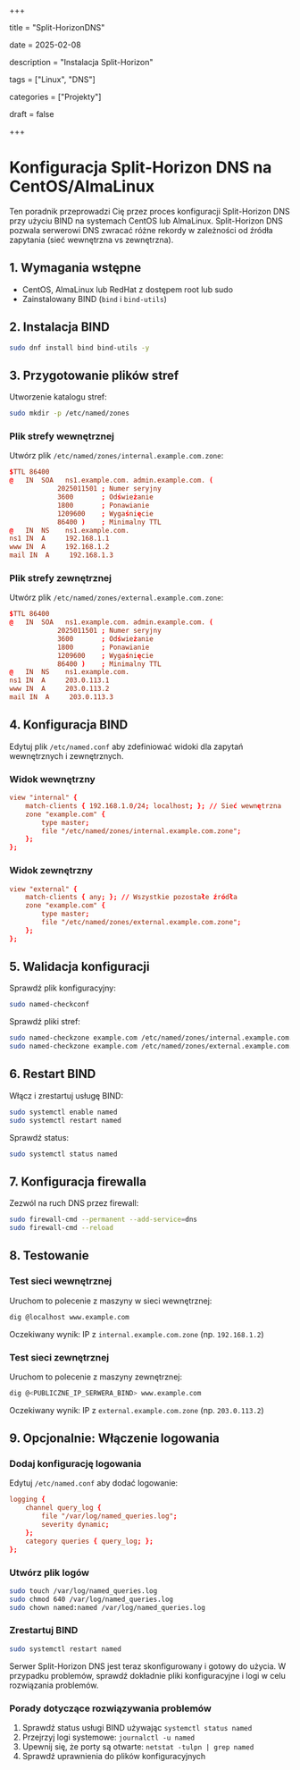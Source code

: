 +++

title = "Split-HorizonDNS"

date = 2025-02-08

description = "Instalacja Split-Horizon"

tags = ["Linux", "DNS"]

categories = ["Projekty"]

draft = false

+++
# Konfiguracja Split-Horizon DNS na CentOS/AlmaLinux

Ten poradnik przeprowadzi Cię przez proces konfiguracji Split-Horizon DNS przy użyciu BIND na systemach CentOS lub AlmaLinux. Split-Horizon DNS pozwala serwerowi DNS zwracać różne rekordy w zależności od źródła zapytania (sieć wewnętrzna vs zewnętrzna).

## 1. Wymagania wstępne
* CentOS, AlmaLinux lub RedHat z dostępem root lub sudo
* Zainstalowany BIND (`bind` i `bind-utils`)

## 2. Instalacja BIND
```bash
sudo dnf install bind bind-utils -y
```

## 3. Przygotowanie plików stref
Utworzenie katalogu stref:
```bash
sudo mkdir -p /etc/named/zones
```

### Plik strefy wewnętrznej
Utwórz plik `/etc/named/zones/internal.example.com.zone`:
```conf
$TTL 86400
@   IN  SOA   ns1.example.com. admin.example.com. (
            2025011501 ; Numer seryjny
            3600       ; Odświeżanie
            1800       ; Ponawianie
            1209600    ; Wygaśnięcie
            86400 )    ; Minimalny TTL
@   IN  NS    ns1.example.com.
ns1 IN  A     192.168.1.1
www IN  A     192.168.1.2
mail IN  A     192.168.1.3
```

### Plik strefy zewnętrznej
Utwórz plik `/etc/named/zones/external.example.com.zone`:
```conf
$TTL 86400
@   IN  SOA   ns1.example.com. admin.example.com. (
            2025011501 ; Numer seryjny
            3600       ; Odświeżanie
            1800       ; Ponawianie
            1209600    ; Wygaśnięcie
            86400 )    ; Minimalny TTL
@   IN  NS    ns1.example.com.
ns1 IN  A     203.0.113.1
www IN  A     203.0.113.2
mail IN  A     203.0.113.3
```

## 4. Konfiguracja BIND
Edytuj plik `/etc/named.conf` aby zdefiniować widoki dla zapytań wewnętrznych i zewnętrznych.

### Widok wewnętrzny
```conf
view "internal" {
    match-clients { 192.168.1.0/24; localhost; }; // Sieć wewnętrzna
    zone "example.com" {
        type master;
        file "/etc/named/zones/internal.example.com.zone";
    };
};
```

### Widok zewnętrzny
```conf
view "external" {
    match-clients { any; }; // Wszystkie pozostałe źródła
    zone "example.com" {
        type master;
        file "/etc/named/zones/external.example.com.zone";
    };
};
```

## 5. Walidacja konfiguracji
Sprawdź plik konfiguracyjny:
```bash
sudo named-checkconf
```

Sprawdź pliki stref:
```bash
sudo named-checkzone example.com /etc/named/zones/internal.example.com.zone
sudo named-checkzone example.com /etc/named/zones/external.example.com.zone
```

## 6. Restart BIND
Włącz i zrestartuj usługę BIND:
```bash
sudo systemctl enable named
sudo systemctl restart named
```

Sprawdź status:
```bash
sudo systemctl status named
```

## 7. Konfiguracja firewalla
Zezwól na ruch DNS przez firewall:
```bash
sudo firewall-cmd --permanent --add-service=dns
sudo firewall-cmd --reload
```

## 8. Testowanie
### Test sieci wewnętrznej
Uruchom to polecenie z maszyny w sieci wewnętrznej:
```bash
dig @localhost www.example.com
```
Oczekiwany wynik: IP z `internal.example.com.zone` (np. `192.168.1.2`)

### Test sieci zewnętrznej
Uruchom to polecenie z maszyny zewnętrznej:
```bash
dig @<PUBLICZNE_IP_SERWERA_BIND> www.example.com
```
Oczekiwany wynik: IP z `external.example.com.zone` (np. `203.0.113.2`)

## 9. Opcjonalnie: Włączenie logowania
### Dodaj konfigurację logowania
Edytuj `/etc/named.conf` aby dodać logowanie:
```conf
logging {
    channel query_log {
        file "/var/log/named_queries.log";
        severity dynamic;
    };
    category queries { query_log; };
};
```

### Utwórz plik logów
```bash
sudo touch /var/log/named_queries.log
sudo chmod 640 /var/log/named_queries.log
sudo chown named:named /var/log/named_queries.log
```

### Zrestartuj BIND
```bash
sudo systemctl restart named
```

Serwer Split-Horizon DNS jest teraz skonfigurowany i gotowy do użycia. W przypadku problemów, sprawdź dokładnie pliki konfiguracyjne i logi w celu rozwiązania problemów.

### Porady dotyczące rozwiązywania problemów
1. Sprawdź status usługi BIND używając `systemctl status named`
2. Przejrzyj logi systemowe: `journalctl -u named`
3. Upewnij się, że porty są otwarte: `netstat -tulpn | grep named`
4. Sprawdź uprawnienia do plików konfiguracyjnych
